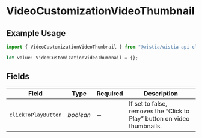# VideoCustomizationVideoThumbnail

## Example Usage

```typescript
import { VideoCustomizationVideoThumbnail } from "@wistia/wistia-api-client/models";

let value: VideoCustomizationVideoThumbnail = {};
```

## Fields

| Field                                                                    | Type                                                                     | Required                                                                 | Description                                                              |
| ------------------------------------------------------------------------ | ------------------------------------------------------------------------ | ------------------------------------------------------------------------ | ------------------------------------------------------------------------ |
| `clickToPlayButton`                                                      | *boolean*                                                                | :heavy_minus_sign:                                                       | If set to false, removes the “Click to Play” button on video thumbnails. |